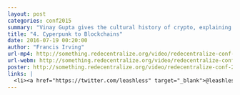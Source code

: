 ```yaml
---
layout: post
categories: conf2015
summary: "Vinay Gupta gives the cultural history of crypto, explaining where Ethereum comes from. Why does the only crypto used so far enable trade? Can we have democratic respresentation for users of decentralized systems?"
title: "4. Cyperpunk to Blockchains"
date: 2016-07-19 00:20:00
author: "Francis Irving"
url-mp4: http://something.redecentralize.org/video/redecentralize-conf-2015-4-cyberpunk-to-blockchains-vinay-gupta.mp4
url-webm: http://something.redecentralize.org/video/redecentralize-conf-2015-4-cyberpunk-to-blockchains-vinay-gupta.webm
poster: http://something.redecentralize.org/video/redecentralize-conf-2015-4-cyberpunk-to-blockchains-vinay-gupta.jpg
links: |
  <li><a href="https://twitter.com/leashless" target="_blank">@leashless on Twitter</a></li>
---
```

